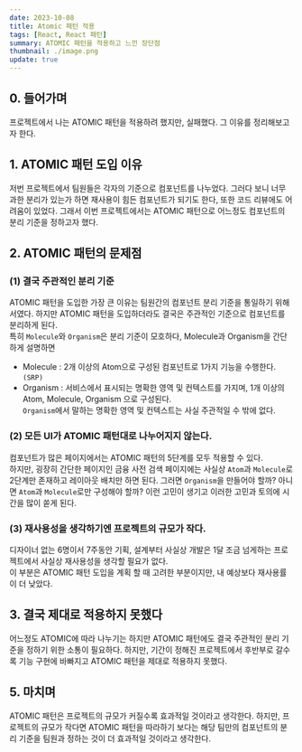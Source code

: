 ```yaml
---
date: 2023-10-08
title: Atomic 패턴 적용
tags: [React, React 패턴]
summary: ATOMIC 패턴을 적용하고 느낀 장단점
thumbnail: ./image.png
update: true
---
```




## 0. 들어가며
프로젝트에서 나는 ATOMIC 패턴을 적용하려 했지만, 실패했다. 그 이유를 정리해보고자 한다.

## 1. ATOMIC 패턴 도입 이유
저번 프로젝트에서 팀원들은 각자의 기준으로 컴포넌트를 나누었다. 그러다 보니 너무 과한 분리가 있는가 하면 재사용이 힘든 컴포넌트가 되기도 한다, 또한 코드 리뷰에도 어려움이 있었다. 그래서 이번 프로젝트에서는 ATOMIC 패턴으로 어느정도 컴포넌트의 분리 기준을 정하고자 했다.

## 2. ATOMIC 패턴의 문제점
### (1) 결국 주관적인 분리 기준
ATOMIC 패턴을 도입한 가장 큰 이유는 팀원간의 컴포넌트 분리 기준을 통일하기 위해서였다. 하지만 ATOMIC 패턴을 도입하더라도 결국은 주관적인 기준으로 컴포넌트를 분리하게 된다.  
특히 `Molecule`와 `Organism`은 분리 기준이 모호하다, Molecule과 Organism을 간단하게 설명하면  
- Molecule : 2개 이상의 Atom으로 구성된 컴포넌트로 1가지 기능을 수행한다.`(SRP)`
- Organism : 서비스에서 표시되는 명확한 영역 및 컨텍스트를 가지며, 1개 이상의 Atom, Molecule, Organism 으로 구성된다.  
`Organism`에서 말하는 명확한 영역 및 컨텍스트는 사실 주관적일 수 밖에 없다.


### (2) 모든 UI가 ATOMIC 패턴대로 나누어지지 않는다.
컴포넌트가 많은 페이지에서는 ATOMIC 패턴의 5단계를 모두 적용할 수 있다.  
하지만, 굉장히 간단한 페이지인 금융 사전 검색 페이지에는 사실상 `Atom`과 `Molecule`로 2단계만 존재하고 레이아웃 배치만 하면 된다. 그러면 `Organism`을 만들어야 할까? 아니면 `Atom`과 `Molecule`로만 구성해야 할까? 이런 고민이 생기고 이러한 고민과 토의에 시간을 많이 쏟게 된다.

### (3) 재사용성을 생각하기엔 프로젝트의 규모가 작다.
디자이너 없는 6명이서 7주동안 기획, 설계부터 사실상 개발은 1달 조금 넘게하는 프로젝트에서 사실상 재사용성을 생각할 필요가 없다.  
이 부분은 ATOMIC 패턴 도입을 계획 할 때 고려한 부분이지만, 내 예상보다 재사용률이 더 낮았다.

## 3. 결국 제대로 적용하지 못했다
어느정도 ATOMIC에 따라 나누기는 하지만 ATOMIC 패턴에도 결국 주관적인 분리 기준을 정하기 위한 소통이 필요하다. 하지만, 기간이 정해진 프로젝트에서 후반부로 갈수록 기능 구현에 바빠지고 ATOMIC 패턴을 제대로 적용하지 못했다. 

## 5. 마치며
ATOMIC 패턴은 프로젝트의 규모가 커질수록 효과적일 것이라고 생각한다. 하지만, 프로젝트의 규모가 작다면 ATOMIC 패턴을 따라하기 보다는 해당 팀만의 컴포넌트의 분리 기준을 팀원과 정하는 것이 더 효과적일 것이라고 생각한다.
